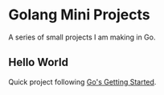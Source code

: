 # Golang Mini Projects

A series of small projects I am making in Go.

## Hello World

Quick project following [Go's Getting Started](https://go.dev/doc/tutorial/getting-started).
